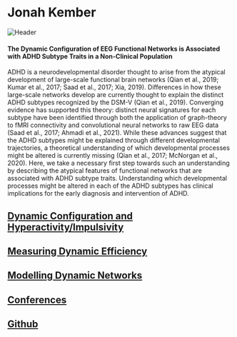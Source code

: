 # Jonah Kember

![Header](https://user-images.githubusercontent.com/81769550/114712923-9e83dc00-9cfe-11eb-9db5-2964bb153f37.PNG)

#### The Dynamic Configuration of EEG Functional Networks is Associated with ADHD Subtype Traits in a Non-Clinical Population 

ADHD is a neurodevelopmental disorder thought to arise from the atypical development of large-scale functional brain networks (Qian et al., 2019; Kumar et al., 2017; Saad et al., 2017; Xia, 2019). Differences in how these large-scale networks develop are currently thought to explain the distinct ADHD subtypes recognized by the DSM-V (Qian et al., 2019). Converging evidence has supported this theory: distinct neural signatures for each subtype have been identified through both the application of graph-theory to fMRI connectivity and convolutional neural networks to raw EEG data (Saad et al., 2017; Ahmadi et al., 2021). While these advances suggest that the ADHD subtypes might be explained through different developmental trajectories, a theoretical understanding of which developmental processes might be altered is currently missing (Qian et al., 2017; McNorgan et al., 2020). Here, we take a necessary first step towards such an understanding by describing the atypical features of functional networks that are associated with ADHD subtype traits. Understanding which developmental processes might be altered in each of the ADHD subtypes has clinical implications for the early diagnosis and intervention of ADHD.


## [Dynamic Configuration and Hyperactivity/Impulsivity](https://jonahkember.github.io/MA-Thesis/Hyperactivity_Impulsivity)
## [Measuring Dynamic Efficiency](https://jonahkember.github.io/MA-Thesis/Dynamic_Efficiency)
## [Modelling Dynamic Networks](https://jonahkember.github.io/MA-Thesis/Modelling_Dynamic_Networks)
## [Conferences](https://jonahkember.github.io/MA-Thesis/Conferences)
## [Github](https://github.com/JonahKember/MA-Thesis)
